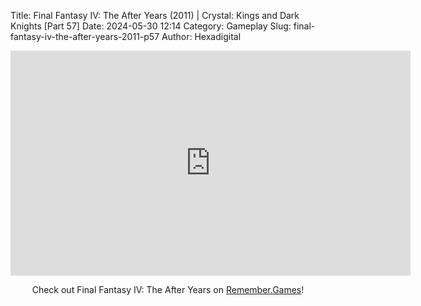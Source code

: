 Title: Final Fantasy IV: The After Years (2011) | Crystal: Kings and Dark Knights [Part 57]
Date: 2024-05-30 12:14
Category: Gameplay
Slug: final-fantasy-iv-the-after-years-2011-p57
Author: Hexadigital

<center><iframe src="https://www.youtube.com/embed/k9-wSb4p-4A?feature=oembed" allow="accelerometer; autoplay; encrypted-media; gyroscope; picture-in-picture" width="640" height="360" frameborder="0"></iframe>

Check out Final Fantasy IV: The After Years on [Remember.Games](https://remember.games/game/7757/final-fantasy-iv-the-complete-collection/)!</center>